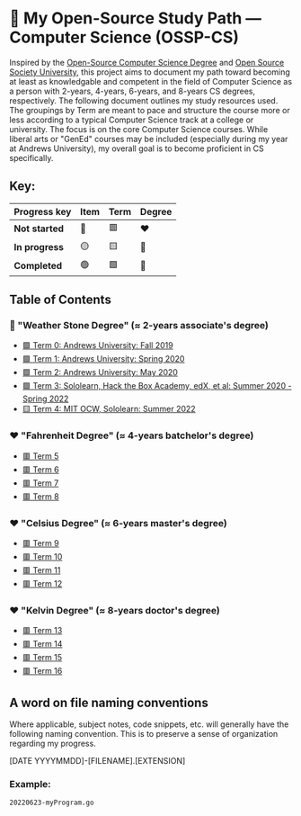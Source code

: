 # 🚀 My Open-Source Study Path — Computer Science (OSSP-CS)

Inspired by the [Open-Source Computer Science Degree](https://github.com/mvillaloboz/open-source-cs-degree) and [Open Source Society University](https://github.com/ossu/computer-science), this project aims to document my path toward becoming at least as knowledgable and competent in the field of Computer Science as a person with 2-years, 4-years, 6-years, and 8-years CS degrees, respectively. The following document outlines my study resources used. The groupings by Term are meant to pace and structure the course more or less according to a typical Computer Science track at a college or university. The focus is on the core Computer Science courses. While liberal arts or "GenEd" courses may be included (especially during my year at Andrews University), my overall goal is to become proficient in CS specifically.


## Key:

| Progress key   | Item    | Term      | Degree   |
|----------------|---------|-----------|-----------|
| **Not started**| 🔴      | 🟥        |    ❤️      |
| **In progress**| 🟡      | 🟨        |    💛      |
| **Completed**  | 🟢      | 🟩        |    💚      |


## Table of Contents
### 💛 "Weather Stone Degree" (≈ 2-years associate's degree)
* [🟩 Term 0: Andrews University: Fall 2019](/Term-00)
* [🟩 Term 1: Andrews University: Spring 2020](/Term-01)
* [🟩 Term 2: Andrews University: May 2020](/Term-02)
* [🟩 Term 3: Sololearn, Hack the Box Academy, edX, et al: Summer 2020 - Spring 2022](/Term-03)
* [🟨 Term 4: MIT OCW, Sololearn: Summer 2022](/Term-04)
### ❤️ "Fahrenheit Degree" (≈ 4-years batchelor's degree)
* [🟥 Term 5](/Term-05)
* [🟥 Term 6](/Term-06)
* [🟥 Term 7](/Term-07)
* [🟥 Term 8](/Term-08)
### ❤️ "Celsius Degree" (≈ 6-years master's degree)
* [🟥 Term 9](/Term-09)
* [🟥 Term 10](/Term-10)
* [🟥 Term 11](/Term-11)
* [🟥 Term 12](/Term-12)
### ❤️ "Kelvin Degree" (≈ 8-years doctor's degree)
* [🟥 Term 13](/Term-13)
* [🟥 Term 14](/Term-14)
* [🟥 Term 15](/Term-15)
* [🟥 Term 16](/Term-16)

[comment]: # ( Temperature names chosen from https://cryo.gsfc.nasa.gov/introduction/temp_scales.html)

## A word on file naming conventions
Where applicable, subject notes, code snippets, etc. will generally have the following naming convention. This is to preserve a sense of organization regarding my progress.  

[DATE YYYYMMDD]-[FILENAME].[EXTENSION]

### Example:

`20220623-myProgram.go`
